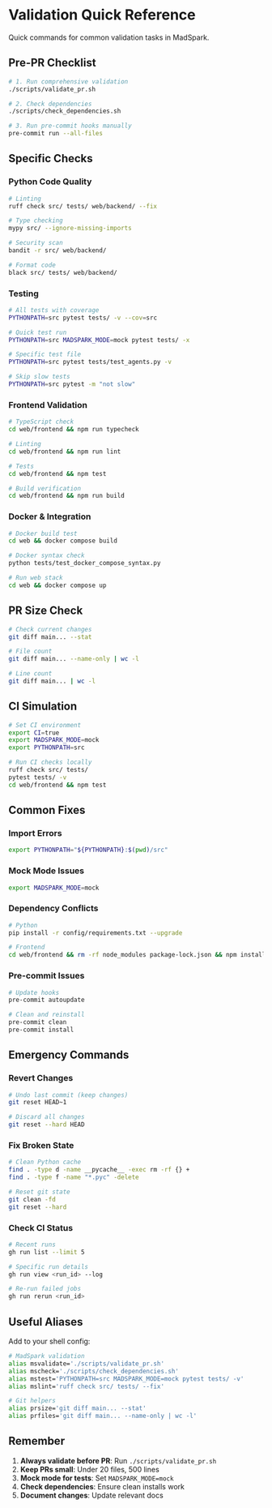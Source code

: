 # Validation Quick Reference

Quick commands for common validation tasks in MadSpark.

## Pre-PR Checklist

```bash
# 1. Run comprehensive validation
./scripts/validate_pr.sh

# 2. Check dependencies
./scripts/check_dependencies.sh

# 3. Run pre-commit hooks manually
pre-commit run --all-files
```

## Specific Checks

### Python Code Quality
```bash
# Linting
ruff check src/ tests/ web/backend/ --fix

# Type checking
mypy src/ --ignore-missing-imports

# Security scan
bandit -r src/ web/backend/

# Format code
black src/ tests/ web/backend/
```

### Testing
```bash
# All tests with coverage
PYTHONPATH=src pytest tests/ -v --cov=src

# Quick test run
PYTHONPATH=src MADSPARK_MODE=mock pytest tests/ -x

# Specific test file
PYTHONPATH=src pytest tests/test_agents.py -v

# Skip slow tests
PYTHONPATH=src pytest -m "not slow"
```

### Frontend Validation
```bash
# TypeScript check
cd web/frontend && npm run typecheck

# Linting
cd web/frontend && npm run lint

# Tests
cd web/frontend && npm test

# Build verification
cd web/frontend && npm run build
```

### Docker & Integration
```bash
# Docker build test
cd web && docker compose build

# Docker syntax check
python tests/test_docker_compose_syntax.py

# Run web stack
cd web && docker compose up
```

## PR Size Check
```bash
# Check current changes
git diff main... --stat

# File count
git diff main... --name-only | wc -l

# Line count
git diff main... | wc -l
```

## CI Simulation
```bash
# Set CI environment
export CI=true
export MADSPARK_MODE=mock
export PYTHONPATH=src

# Run CI checks locally
ruff check src/ tests/
pytest tests/ -v
cd web/frontend && npm test
```

## Common Fixes

### Import Errors
```bash
export PYTHONPATH="${PYTHONPATH}:$(pwd)/src"
```

### Mock Mode Issues
```bash
export MADSPARK_MODE=mock
```

### Dependency Conflicts
```bash
# Python
pip install -r config/requirements.txt --upgrade

# Frontend
cd web/frontend && rm -rf node_modules package-lock.json && npm install
```

### Pre-commit Issues
```bash
# Update hooks
pre-commit autoupdate

# Clean and reinstall
pre-commit clean
pre-commit install
```

## Emergency Commands

### Revert Changes
```bash
# Undo last commit (keep changes)
git reset HEAD~1

# Discard all changes
git reset --hard HEAD
```

### Fix Broken State
```bash
# Clean Python cache
find . -type d -name __pycache__ -exec rm -rf {} +
find . -type f -name "*.pyc" -delete

# Reset git state
git clean -fd
git reset --hard
```

### Check CI Status
```bash
# Recent runs
gh run list --limit 5

# Specific run details
gh run view <run_id> --log

# Re-run failed jobs
gh run rerun <run_id>
```

## Useful Aliases

Add to your shell config:
```bash
# MadSpark validation
alias msvalidate='./scripts/validate_pr.sh'
alias mscheck='./scripts/check_dependencies.sh'
alias mstest='PYTHONPATH=src MADSPARK_MODE=mock pytest tests/ -v'
alias mslint='ruff check src/ tests/ --fix'

# Git helpers
alias prsize='git diff main... --stat'
alias prfiles='git diff main... --name-only | wc -l'
```

## Remember

1. **Always validate before PR**: Run `./scripts/validate_pr.sh`
2. **Keep PRs small**: Under 20 files, 500 lines
3. **Mock mode for tests**: Set `MADSPARK_MODE=mock`
4. **Check dependencies**: Ensure clean installs work
5. **Document changes**: Update relevant docs